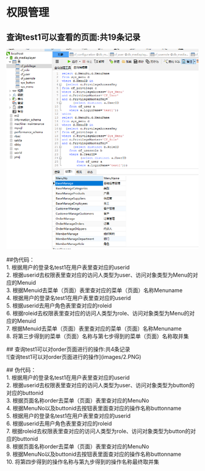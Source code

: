 # 权限管理</br>
## 查询test1可以查看的页面:共19条记录</br>
![查询test1可以查看的页面](images/1.PNG)</br>
<p></p>
##伪代码：</br>
1.	根据用户的登录名test1在用户表里查对应的userid</br>
2.	根据userid去权限表里查对应的访问人类型为user、访问对象类型为Menu的对应的Menuid</br>
3.	根据Menuid去菜单（页面）表里查对应的菜单（页面）名称Menuname</br>
4.	 根据用户的登录名test1在用户表里查对应的userid</br>
5.	根据userid去用户角色表里查对应的roleid</br>
6.	根据roleid去权限表里查对应的访问人类型为role、访问对象类型为Menu的对应的Menuid</br>
7.	根据Menuid去菜单（页面）表里查对应的菜单（页面）名称Menuname</br>
8.	将第三步得到的菜单（页面）名称与第七步得到的菜单（页面）名称取并集</br>
<p></p>
<p></p>
## 查询test1可以对order页面进行的操作:共4条记录</br>
![查询test1可以对order页面进行的操作](images/2.PNG)</br>
<p></p>
## 伪代码：</br>
1.	根据用户的登录名test1在用户表里查对应的userid</br>
2.	根据userid去权限表里查对应的访问人类型为user、访问对象类型为button的对应的buttonid</br>
3.	根据页面名称order去菜单（页面）表里查对应的MenuNo</br>
4.	根据MenuNo以及buttonid去按钮表里面查对应的操作名称buttonname</br>
5.	根据用户的登录名test1在用户表里查对应的userid</br>
6.	根据userid去用户角色表里查对应的roleid</br>
7.	根据roleid去权限表里查对应的访问人类型为role、访问对象类型为button的对应的buttonid</br>
8.	根据页面名称order去菜单（页面）表里查对应的MenuNo</br>
9.	根据MenuNo以及buttonid去按钮表里面查对应的操作名称buttonname</br>
10.	将第四步得到的操作名称与第九步得到的操作名称最终取并集</br>


